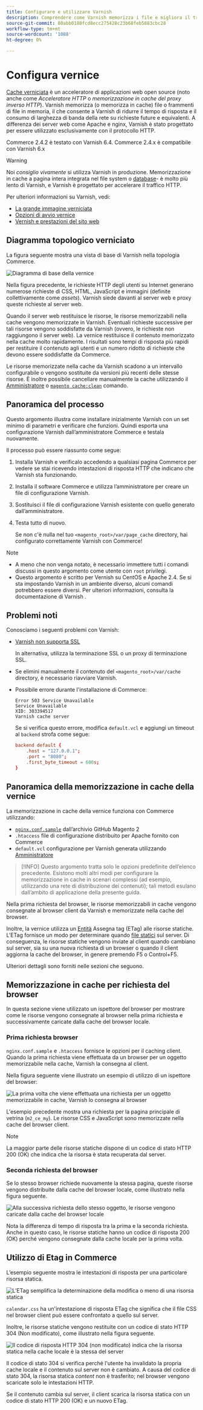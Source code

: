 ```yaml
---
title: Configurare e utilizzare Varnish
description: Comprendere come Varnish memorizza i file e migliora il traffico HTTP.
source-git-commit: 80abb0180fcd8ecc275428c23b68feb5883cbc28
workflow-type: tm+mt
source-wordcount: '1088'
ht-degree: 0%

---
```



# Configura vernice

[Cache verniciata] è un acceleratore di applicazioni web open source (noto anche come _Acceleratore HTTP_ o _memorizzazione in cache del proxy inverso HTTP_). Varnish memorizza (o memorizza in cache) file o frammenti di file in memoria, il che consente a Varnish di ridurre il tempo di risposta e il consumo di larghezza di banda della rete su richieste future e equivalenti. A differenza dei server web come Apache e nginx, Varnish è stato progettato per essere utilizzato esclusivamente con il protocollo HTTP.

Commerce 2.4.2 è testato con Varnish 6.4. Commerce 2.4.x è compatibile con Varnish 6.x

>[!WARNING]
>
>Noi _consiglio vivamente_ si utilizza Varnish in produzione. Memorizzazione in cache a pagina intera integrata nel file system o [database]- è molto più lento di Varnish, e Varnish è progettato per accelerare il traffico HTTP.

Per ulteriori informazioni su Varnish, vedi:

- [La grande immagine verniciata]
- [Opzioni di avvio vernice]
- [Vernish e prestazioni del sito web]

## Diagramma topologico verniciato

La figura seguente mostra una vista di base di Varnish nella topologia Commerce.

![Diagramma di base della vernice](../../assets/configuration/varnish-basic.png)

Nella figura precedente, le richieste HTTP degli utenti su Internet generano numerose richieste di CSS, HTML, JavaScript e immagini (definite collettivamente come _assets_). Varnish siede davanti al server web e proxy queste richieste al server web.

Quando il server web restituisce le risorse, le risorse memorizzabili nella cache vengono memorizzate in Varnish. Eventuali richieste successive per tali risorse vengono soddisfatte da Varnish (ovvero, le richieste non raggiungono il server web). La vernice restituisce il contenuto memorizzato nella cache molto rapidamente. I risultati sono tempi di risposta più rapidi per restituire il contenuto agli utenti e un numero ridotto di richieste che devono essere soddisfatte da Commerce.

Le risorse memorizzate nella cache da Varnish scadono a un intervallo configurabile o vengono sostituite da versioni più recenti delle stesse risorse. È inoltre possibile cancellare manualmente la cache utilizzando il [Amministratore](https://glossary.magento.com/magento-admin) o [`magento cache:clean`](../cli/manage-cache.md#clean-and-flush-cache-types) comando.

## Panoramica del processo

Questo argomento illustra come installare inizialmente Varnish con un set minimo di parametri e verificare che funzioni. Quindi esporta una configurazione Varnish dall’amministratore Commerce e testala nuovamente.

Il processo può essere riassunto come segue:

1. Installa Varnish e verificalo accedendo a qualsiasi pagina Commerce per vedere se stai ricevendo intestazioni di risposta HTTP che indicano che Varnish sta funzionando.
1. Installa il software Commerce e utilizza l’amministratore per creare un file di configurazione Varnish.
1. Sostituisci il file di configurazione Varnish esistente con quello generato dall’amministratore.
1. Testa tutto di nuovo.

   Se non c&#39;è nulla nel tuo `<magento_root>/var/page_cache` directory, hai configurato correttamente Varnish con Commerce!

>[!NOTE]
- A meno che non venga notato, è necessario immettere tutti i comandi discussi in questo argomento come utente con `root` privilegi.
- Questo argomento è scritto per Vernish su CentOS e Apache 2.4. Se si sta impostando Varnish in un ambiente diverso, alcuni comandi potrebbero essere diversi. Per ulteriori informazioni, consulta la documentazione di Varnish .


## Problemi noti

Conosciamo i seguenti problemi con Varnish:

- [Varnish non supporta SSL]

   In alternativa, utilizza la terminazione SSL o un proxy di terminazione SSL.

- Se elimini manualmente il contenuto del `<magento_root>/var/cache` directory, è necessario riavviare Varnish.

- Possibile errore durante l&#39;installazione di Commerce:

   ```terminal
   Error 503 Service Unavailable
   Service Unavailable
   XID: 303394517
   Varnish cache server
   ```

   Se si verifica questo errore, modifica `default.vcl` e aggiungi un timeout al `backend` strofa come segue:

   ```conf
   backend default {
       .host = "127.0.0.1";
       .port = "8080";
       .first_byte_timeout = 600s;
   }
   ```

## Panoramica della memorizzazione in cache della vernice

La memorizzazione in cache della vernice funziona con Commerce utilizzando:

- [`nginx.conf.sample`](https://github.com/magento/magento2/blob/2.4/nginx.conf.sample) dall’archivio GitHub Magento 2
- `.htaccess` file di configurazione distribuito per Apache fornito con Commerce
- `default.vcl` configurazione per Varnish generata utilizzando [Amministratore](../cache/config-varnish-magento.md)

>[!INFO]
Questo argomento tratta solo le opzioni predefinite dell’elenco precedente. Esistono molti altri modi per configurare la memorizzazione in cache in scenari complessi (ad esempio, utilizzando una rete di distribuzione dei contenuti); tali metodi esulano dall’ambito di applicazione della presente guida.

Nella prima richiesta del browser, le risorse memorizzabili in cache vengono consegnate al browser client da Varnish e memorizzate nella cache del browser.

Inoltre, la vernice utilizza un [Entità](https://glossary.magento.com/entity) Assegna tag (ETag) alle risorse statiche. L&#39;ETag fornisce un modo per determinare quando [file statici](https://glossary.magento.com/static-files) sul server. Di conseguenza, le risorse statiche vengono inviate al client quando cambiano sul server, sia su una nuova richiesta di un browser o quando il client aggiorna la cache del browser, in genere premendo F5 o Control+F5.

Ulteriori dettagli sono forniti nelle sezioni che seguono.

## Memorizzazione in cache per richiesta del browser

In questa sezione viene utilizzato un ispettore del browser per mostrare come le risorse vengono consegnate al browser nella prima richiesta e successivamente caricate dalla cache del browser locale.

### Prima richiesta browser

`nginx.conf.sample` e `.htaccess` fornisce le opzioni per il caching client. Quando la prima richiesta viene effettuata da un browser per un oggetto memorizzabile nella cache, Varnish la consegna al client.

Nella figura seguente viene illustrato un esempio di utilizzo di un ispettore del browser:

![La prima volta che viene effettuata una richiesta per un oggetto memorizzabile in cache, Varnish lo consegna al browser](../../assets/configuration/varnish-apache-first-visit.png)

L&#39;esempio precedente mostra una richiesta per la pagina principale di vetrina (`m2_ce_my`). Le risorse CSS e JavaScript sono memorizzate nella cache del browser client.

>[!NOTE]
La maggior parte delle risorse statiche dispone di un codice di stato HTTP 200 (OK) che indica che la risorsa è stata recuperata dal server.

### Seconda richiesta del browser

Se lo stesso browser richiede nuovamente la stessa pagina, queste risorse vengono distribuite dalla cache del browser locale, come illustrato nella figura seguente.

![Alla successiva richiesta dello stesso oggetto, le risorse vengono caricate dalla cache del browser locale](../../assets/configuration/varnish-apache-second-visit.png)

Nota la differenza di tempo di risposta tra la prima e la seconda richiesta. Anche in questo caso, le risorse statiche hanno un codice di risposta 200 (OK) perché vengono consegnate dalla cache locale per la prima volta.

## Utilizzo di Etag in Commerce

L’esempio seguente mostra le intestazioni di risposta per una particolare risorsa statica.

![L’ETag semplifica la determinazione della modifica o meno di una risorsa statica](../../assets/configuration/varnish-etag.png)

`calendar.css` ha un&#39;intestazione di risposta ETag che significa che il file CSS nel browser client può essere confrontato a quello sul server.

Inoltre, le risorse statiche vengono restituite con un codice di stato HTTP 304 (Non modificato), come illustrato nella figura seguente.

![Il codice di risposta HTTP 304 (non modificato) indica che la risorsa statica nella cache locale è la stessa del server](../../assets/configuration/varnish-304.png)

Il codice di stato 304 si verifica perché l&#39;utente ha invalidato la propria cache locale e il contenuto sul server non è cambiato. A causa del codice di stato 304, la risorsa statica _content_ non è trasferito; nel browser vengono scaricate solo le intestazioni HTTP.

Se il contenuto cambia sul server, il client scarica la risorsa statica con un codice di stato HTTP 200 (OK) e un nuovo ETag.

<!-- Link Definitions -->

[database]: https://devdocs.magento.com/guides/v2.4/extension-dev-guide/cache/partial-caching/database-caching.html
[La grande immagine verniciata]: https://www.varnish-cache.org/docs/trunk/users-guide/intro.html
[Cache verniciata]: https://varnish-cache.org
[Opzioni di avvio vernice]: https://www.varnish-cache.org/docs/trunk/reference/varnishd.html#ref-varnishd-options
[Vernish e prestazioni del sito web]: https://www.varnish-cache.org/docs/trunk/users-guide/performance.html#users-performance
[Varnish non supporta SSL]: https://www.varnish-cache.org/docs/3.0/phk/ssl.html
